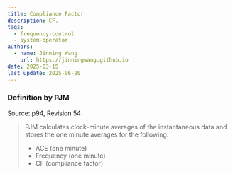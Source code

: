 ```yaml
---
title: Compliance Factor
description: CF.
tags:
  - frequency-control
  - system-operator
authors:
  - name: Jinning Wang
    url: https://jinningwang.github.io
date: 2025-03-15
last_update: 2025-06-20
---
```


### Definition by PJM

Source: <d-cite key="pjm2024m12"></d-cite> p94, Revision 54

> PJM calculates clock-minute averages of the instantaneous data and stores the one minute averages for the following:
>
> - ACE (one minute)
> - Frequency (one minute)
> - CF (compliance factor)
